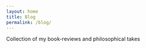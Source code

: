 ```yaml
---
layout: home
title: Blog
permalink: /blog/
---
```

Collection of my book-reviews and philosophical takes
